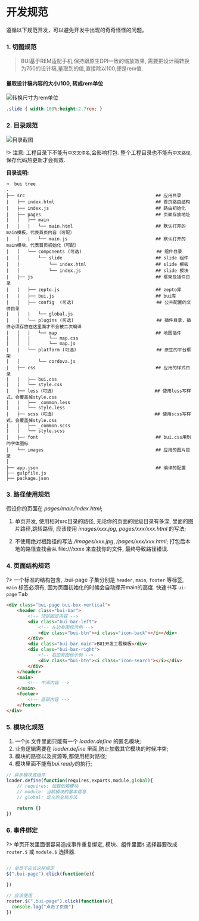 # 开发规范

遵循以下规范开发，可以避免开发中出现的奇奇怪怪的问题。

### 1. 切图规范

> BUI基于REM适配手机,保持跟原生DPI一致的缩放效果, 需要把设计稿转换为750的设计稿,量取到的值,直接除以100,便是rem值.

#### 量取设计稿内容的大小/100, 转成rem单位
![转换尺寸为rem单位](../static/images/getSlideHeight.png)

```css
.slide { width:100%;height:2.7rem; } 
```


### 2. 目录规范
![目录截图](../static/images/router/catalog.png)

!> 注意: 工程目录下不能有`中文文件名`,会影响打包. 整个工程目录也不能有`中文路径`, 保存代码热更新才会有效. 

**目录说明:**

```
➜  bui tree
.
├── src                                                 ## 应用目录
|   ├── index.html                                      ## 首页路由结构
|   ├── index.js                                        ## 路由初始化
|   ├── pages                                           ## 页面存放地址
|   │   ├── main                                        
|   │   |   └── main.html                               ## 默认打开的main模板，代表首页内容（可配）
|   │   |   └── main.js                                 ## 默认打开的main模块，代表首页初始化（可配）
|   │   └── components (可选)                            ## 组件目录
|   │       └── slide                                   ## slide 组件
|   │           └── index.html                          ## slide 模板
|   │           └── index.js                            ## slide 模块
|   ├── js                                              ## 框架及插件目录
|   |   ├── zepto.js                                    ## zepto库
|   |   ├── bui.js                                      ## bui库
|   │   ├── config  (可选)                               ## 公共配置的文件目录
|   │   |   └── global.js
|   │   └── plugins (可选)                               ## 插件目录，插件必须存放在这里面才不会被二次编译
|   │   |   └── map                                     ## 地图插件
|   │   |       └── map.css
|   │   |       └── map.js
|   │   └── platform (可选)                              ## 原生的平台框架
|   │       └── cordova.js
|   ├── css                                             ## 应用的样式目录
|   |   ├── bui.css
|   |   └── style.css
|   ├── less（可选）                                     ## 使用less写样式，会覆盖掉style.css
|   |   ├── _common.less
|   |   └── style.less
|   ├── scss（可选）                                     ## 使用scss写样式，会覆盖掉style.css
|   |   ├── _common.scss
|   |   └── style.scss
│   ├── font                                            ## bui.css用到的字体图标
│   └── images                                          ## 应用的图片目录
│
├── app.json                                            ## 编译的配置
├── gulpfile.js                                         
├── package.json
```

### 3. 路径使用规范

假设你的页面在 *pages/main/index.html*;

1. 单页开发, 使用相对src目录的路径, 无论你的页面的层级目录有多深, 里面的图片路径,跳转路径, 应该使用 *images/xxx.jpg*, *pages/xxx/xxx.html* 的写法;

2. 不使用绝对根路径的写法 */images/xxx.jpg*, */pages/xxx/xxx.html*; 打包后本地的路径查找会从 file:///xxxx 来查找你的文件, 最终导致路径错误.

### 4. 页面结构规范
?> 一个标准的结构包含, .bui-page 子集分别是 `header`, `main`, `footer` 等标签, `main` 标签必须有, 因为页面初始化的时候会自动撑开main的高度. 快速书写 `ui-page` <kbd>Tab</kbd>

```html
<div class="bui-page bui-box-vertical">
    <header class="bui-bar">
        <!-- 顶部固定内容 -->
        <div class="bui-bar-left">
            <!-- 左边有图标示例 -->
            <div class="bui-btn"><i class="icon-back"></i></div>
        </div>
        <div class="bui-bar-main">BUI开发工程模板</div>
        <div class="bui-bar-right">
            <!-- 右边有图标示例 -->
            <div class="bui-btn"><i class="icon-search"></i></div>
        </div>
    </header>
    <main>
        <!-- 中间内容 -->
    </main>
    <footer>
        <!-- 底部内容 -->
    </footer>
</div>
```

### 5. 模块化规范

1. 一个js 文件里面只能有一个 *loader.define* 的匿名模块;
2. 业务逻辑需要在 *loader.define* 里面,防止加载其它模块的时候冲突;
3. 模块的路径以及资源等,都使用相对路径;
4. 模块里面不能有*bui.ready*的执行;

```js
// 异步模块或组件
loader.define(function(requires,exports,module,global){
    // requires: 加载依赖模块
    // module: 当前模块的基本信息
    // global: 定义的全局方法 
    
    return {}
})
```

### 6. 事件绑定

?> 单页开发里面很容易造成事件重复绑定, 模块、组件里面`$` 选择器要改成 `router.$` 或 `module.$` 选择器.

```js

// 单页不应该这样绑定
$(".bui-page").click(function(e){

})

// 应该使用
router.$(".bui-page").click(function(e){
  console.log("点击了页面")
})

```
